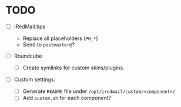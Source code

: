 # TODO

- [ ] iRedMail.tips
    - Replace all placeholders (`PH_*`)
    - Send to `postmaster@`?

- [ ] Roundcube
    - [ ] Create symlinks for custom skins/plugins.

- [ ] Custom settings:
    - [ ] Generate `README` file under `/opt/iredmail/custom/<component>/`
    - [ ] Add `custom.sh` for each component?
